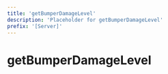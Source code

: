 ```yaml
---
title: 'getBumperDamageLevel'
description: 'Placeholder for getBumperDamageLevel'
prefix: '[Server]'
---
```


# getBumperDamageLevel
